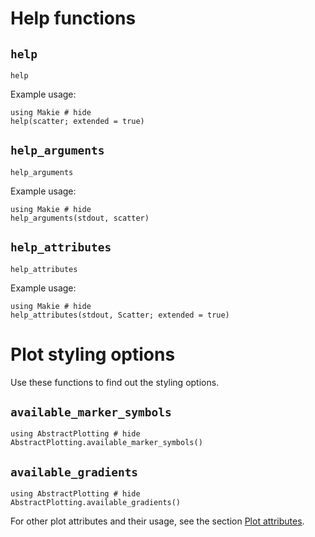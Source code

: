 # Help functions

## `help`

```@docs
help
```

Example usage:
```@example
using Makie # hide
help(scatter; extended = true)
```


## `help_arguments`

```@docs
help_arguments
```

Example usage:
```@example
using Makie # hide
help_arguments(stdout, scatter)
```

## `help_attributes`

```@docs
help_attributes
```

Example usage:
```@example
using Makie # hide
help_attributes(stdout, Scatter; extended = true)
```


# Plot styling options
Use these functions to find out the styling options.

## `available_marker_symbols`

```@example
using AbstractPlotting # hide
AbstractPlotting.available_marker_symbols()
```

## `available_gradients`

```@example
using AbstractPlotting # hide
AbstractPlotting.available_gradients()
```

For other plot attributes and their usage, see the section [Plot attributes](@ref).
